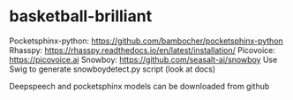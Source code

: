 # basketball-brilliant

Pocketsphinx-python: https://github.com/bambocher/pocketsphinx-python
Rhasspy: https://rhasspy.readthedocs.io/en/latest/installation/
Picovoice: https://picovoice.ai
Snowboy: https://github.com/seasalt-ai/snowboy
Use Swig to generate snowboydetect.py script (look at docs)

Deepspeech and pocketsphinx models can be downloaded from github
